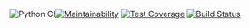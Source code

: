 ![Python CI](https://github.com/Aleksey94Dan/python-project-lvl2/workflows/Python%20CI/badge.svg)[![Maintainability](https://api.codeclimate.com/v1/badges/33c148e507908cfe14ab/maintainability)](https://codeclimate.com/github/Aleksey94Dan/python-project-lvl2/maintainability)
[![Test Coverage](https://api.codeclimate.com/v1/badges/33c148e507908cfe14ab/test_coverage)](https://codeclimate.com/github/Aleksey94Dan/python-project-lvl2/test_coverage)
[![Build Status](https://travis-ci.org/Aleksey94Dan/python-project-lvl2.svg?branch=master)](https://travis-ci.org/Aleksey94Dan/python-project-lvl2)

